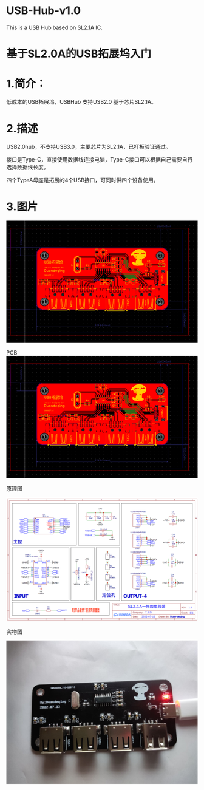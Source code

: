 # USB-Hub-v1.0
This is a USB Hub based on SL2.1A IC.
# 基于SL2.0A的USB拓展坞入门

# 1.简介：
低成本的USB拓展坞，USBHub 支持USB2.0 基于芯片SL2.1A。

# 2.描述
USB2.0hub，不支持USB3.0，主要芯片为SL2.1A，已打板验证通过。

接口是Type-C，直接使用数据线连接电脑，Type-C接口可以根据自己需要自行选择数据线长度。

四个TypeA母座是拓展的4个USB接口，可同时供四个设备使用。

# 3.图片
![3D视图](3.Doc/PCB_USB-Hub.png)

PCB
![PCB](3.Doc/PCB_USB-Hub.png)

原理图

![原理图](3.Doc/Schematic.png)

实物图

![实物图](3.Doc/Realistic.jpg)
